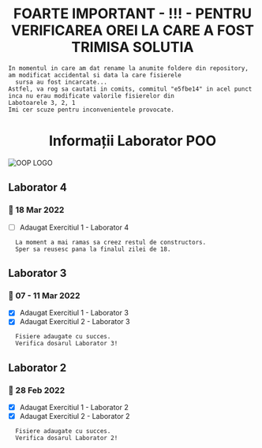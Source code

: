 <h1 align="center">FOARTE IMPORTANT - !!! - PENTRU VERIFICAREA OREI LA CARE A FOST TRIMISA SOLUTIA</h1>

```
In momentul in care am dat rename la anumite foldere din repository, am modificat accidental si data la care fisierele 
  sursa au fost incarcate...
Astfel, va rog sa cautati in comits, commitul "e5fbe14" in acel punct inca nu erau modificate valorile fisierelor din 
Labotoarele 3, 2, 1
Imi cer scuze pentru inconvenientele provocate.
```

<h1 align="center">Informații Laborator POO</h1>

![OOP LOGO](https://maharatech.gov.eg/pluginfile.php/263592/course/overviewfiles/oop.png)
## Laborator 4  
### 📆 18 Mar 2022
- [ ] Adaugat Exercitiul 1 - Laborator 4
```
  La moment a mai ramas sa creez restul de constructors.
  Sper sa reusesc pana la finalul zilei de 18.
```

## Laborator 3  
### 📆 07 - 11 Mar 2022
- [x] Adaugat Exercitiul 1 - Laborator 3
- [x] Adaugat Exercitiul 2 - Laborator 3
```
  Fisiere adaugate cu succes.
  Verifica dosarul Laborator 3!
```

## Laborator 2  
### 📆 28 Feb 2022
- [x] Adaugat Exercitiul 1 - Laborator 2
- [x] Adaugat Exercitiul 2 - Laborator 2
```
  Fisiere adaugate cu succes.
  Verifica dosarul Laborator 2!
```
